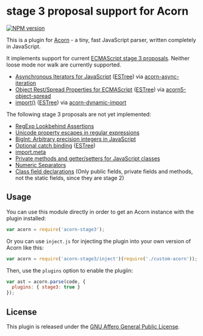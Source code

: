 # stage 3 proposal support for Acorn

[![NPM version](https://img.shields.io/npm/v/acorn-stage3.svg)](https://www.npmjs.org/package/acorn-stage3)

This is a plugin for [Acorn](http://marijnhaverbeke.nl/acorn/) - a tiny, fast JavaScript parser, written completely in JavaScript.

It implements support for current [ECMAScript stage 3 proposals](https://github.com/tc39/proposals/blob/master/README.md#stage-3). Neither loose mode nor walk are currently supported.

- [Asynchronous Iterators for JavaScript](https://github.com/tc39/proposal-async-iteration) ([ESTree](https://github.com/estree/estree/blob/master/experimental/async-iteration.md)) via [acorn-async-iteration](https://www.npmjs.org/package/acorn-async-iteration)
- [Object Rest/Spread Properties for ECMAScript](https://github.com/tc39/proposal-object-rest-spread) ([ESTree](https://github.com/estree/estree/blob/master/experimental/rest-spread-properties.md)) via [acorn5-object-spread](https://www.npmjs.org/package/acorn5-object-spread)
- [import()](https://github.com/tc39/proposal-dynamic-import) ([ESTree](https://github.com/estree/estree/blob/master/experimental/import-expression.md)) via [acorn-dynamic-import](https://www.npmjs.com/package/acorn-dynamic-import)

The following stage 3 proposals are not yet implemented:

- [RegExp Lookbehind Assertions](https://github.com/tc39/proposal-regexp-lookbehind)
- [Unicode property escapes in regular expressions](https://github.com/tc39/proposal-regexp-unicode-property-escapes)
- [BigInt: Arbitrary precision integers in JavaScript](https://github.com/tc39/proposal-bigint)
- [Optional catch binding](https://github.com/tc39/proposal-optional-catch-binding) ([ESTree](https://github.com/estree/estree/blob/master/experimental/optional-catch-binding.md))
- [import.meta](https://github.com/tc39/proposal-import-meta)
- [Private methods and getter/setters for JavaScript classes](https://github.com/tc39/proposal-private-methods)
- [Numeric Separators](https://github.com/tc39/proposal-numeric-separator)
- [Class field declarations](https://github.com/tc39/proposal-class-fields) (Only public fields, private fields and methods, not the static fields, since they are stage 2)

## Usage

You can use this module directly in order to get an Acorn instance with the plugin installed:

```javascript
var acorn = require('acorn-stage3');
```

Or you can use `inject.js` for injecting the plugin into your own version of Acorn like this:

```javascript
var acorn = require('acorn-stage3/inject')(require('./custom-acorn'));
```

Then, use the `plugins` option to enable the plugiin:

```javascript
var ast = acorn.parse(code, {
  plugins: { stage3: true }
});
```

## License

This plugin is released under the [GNU Affero General Public License](./LICENSE).
